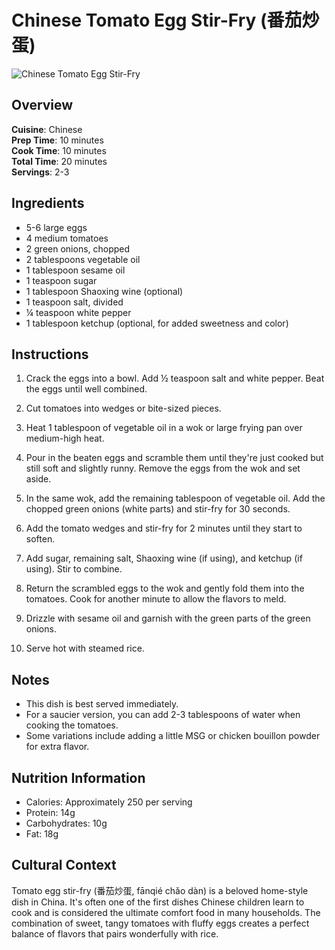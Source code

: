 # Chinese Tomato Egg Stir-Fry (番茄炒蛋)

![Chinese Tomato Egg Stir-Fry](https://example.com/tomato-egg-stir-fry.jpg)

## Overview
**Cuisine**: Chinese  
**Prep Time**: 10 minutes  
**Cook Time**: 10 minutes  
**Total Time**: 20 minutes  
**Servings**: 2-3

## Ingredients
- 5-6 large eggs
- 4 medium tomatoes
- 2 green onions, chopped
- 2 tablespoons vegetable oil
- 1 tablespoon sesame oil
- 1 teaspoon sugar
- 1 tablespoon Shaoxing wine (optional)
- 1 teaspoon salt, divided
- ¼ teaspoon white pepper
- 1 tablespoon ketchup (optional, for added sweetness and color)

## Instructions
1. Crack the eggs into a bowl. Add ½ teaspoon salt and white pepper. Beat the eggs until well combined.

2. Cut tomatoes into wedges or bite-sized pieces.

3. Heat 1 tablespoon of vegetable oil in a wok or large frying pan over medium-high heat.

4. Pour in the beaten eggs and scramble them until they're just cooked but still soft and slightly runny. Remove the eggs from the wok and set aside.

5. In the same wok, add the remaining tablespoon of vegetable oil. Add the chopped green onions (white parts) and stir-fry for 30 seconds.

6. Add the tomato wedges and stir-fry for 2 minutes until they start to soften.

7. Add sugar, remaining salt, Shaoxing wine (if using), and ketchup (if using). Stir to combine.

8. Return the scrambled eggs to the wok and gently fold them into the tomatoes. Cook for another minute to allow the flavors to meld.

9. Drizzle with sesame oil and garnish with the green parts of the green onions.

10. Serve hot with steamed rice.

## Notes
- This dish is best served immediately.
- For a saucier version, you can add 2-3 tablespoons of water when cooking the tomatoes.
- Some variations include adding a little MSG or chicken bouillon powder for extra flavor.

## Nutrition Information
- Calories: Approximately 250 per serving
- Protein: 14g
- Carbohydrates: 10g
- Fat: 18g

## Cultural Context
Tomato egg stir-fry (番茄炒蛋, fānqié chǎo dàn) is a beloved home-style dish in China. It's often one of the first dishes Chinese children learn to cook and is considered the ultimate comfort food in many households. The combination of sweet, tangy tomatoes with fluffy eggs creates a perfect balance of flavors that pairs wonderfully with rice.